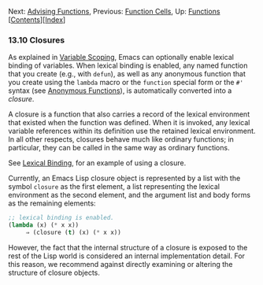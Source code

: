 

Next: [Advising Functions](Advising-Functions.html), Previous: [Function Cells](Function-Cells.html), Up: [Functions](Functions.html)   \[[Contents](index.html#SEC_Contents "Table of contents")]\[[Index](Index.html "Index")]

### 13.10 Closures

As explained in [Variable Scoping](Variable-Scoping.html), Emacs can optionally enable lexical binding of variables. When lexical binding is enabled, any named function that you create (e.g., with `defun`), as well as any anonymous function that you create using the `lambda` macro or the `function` special form or the `#'` syntax (see [Anonymous Functions](Anonymous-Functions.html)), is automatically converted into a *closure*.

A closure is a function that also carries a record of the lexical environment that existed when the function was defined. When it is invoked, any lexical variable references within its definition use the retained lexical environment. In all other respects, closures behave much like ordinary functions; in particular, they can be called in the same way as ordinary functions.

See [Lexical Binding](Lexical-Binding.html), for an example of using a closure.

Currently, an Emacs Lisp closure object is represented by a list with the symbol `closure` as the first element, a list representing the lexical environment as the second element, and the argument list and body forms as the remaining elements:

```lisp
;; lexical binding is enabled.
(lambda (x) (* x x))
     ⇒ (closure (t) (x) (* x x))
```

However, the fact that the internal structure of a closure is exposed to the rest of the Lisp world is considered an internal implementation detail. For this reason, we recommend against directly examining or altering the structure of closure objects.
